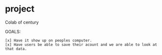 # project
Colab of century

GOALS:

    [x] Have it show up on peoples computer.
    [x] Have users be able to save their acount and we are able to look at that data. 
 

